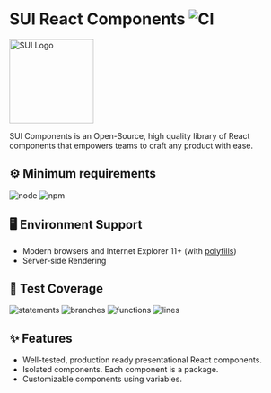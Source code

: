 # SUI React Components ![CI](https://github.com/SUI-Components/sui-components/workflows/CI/badge.svg)

<img src="https://avatars2.githubusercontent.com/u/13288987?s=200&v=4" alt="SUI Logo" width="150">

SUI Components is an Open-Source, high quality library of React components that empowers teams to craft any product with ease.

## ⚙️ Minimum requirements
![node](https://shields.io/badge/node-v16+-lightgray?logo=nodedotjs&logoWidth=20&style=for-the-badge)
![npm](https://shields.io/badge/npm-v7+-lightgrey?logo=npm&logoWidth=20&style=for-the-badge)

## 🖥 Environment Support

- Modern browsers and Internet Explorer 11+ (with [polyfills](https://github.com/SUI-Components/sui/tree/master/packages/sui-polyfills))
- Server-side Rendering

## 🧪 Test Coverage

![statements](https://shields.io/badge/statements-67.45%25-red)
![branches](https://shields.io/badge/branches-51.09%25-AA0000)
![functions](https://shields.io/badge/functions-50.48%25-AA0000)
![lines](https://shields.io/badge/lines-69.37%25-red)

## ✨ Features

- Well-tested, production ready presentational React components.
- Isolated components. Each component is a package.
- Customizable components using variables.
